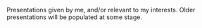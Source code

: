 Presentations given by me, and/or relevant to my interests. 
Older presentations will be populated at some stage.
